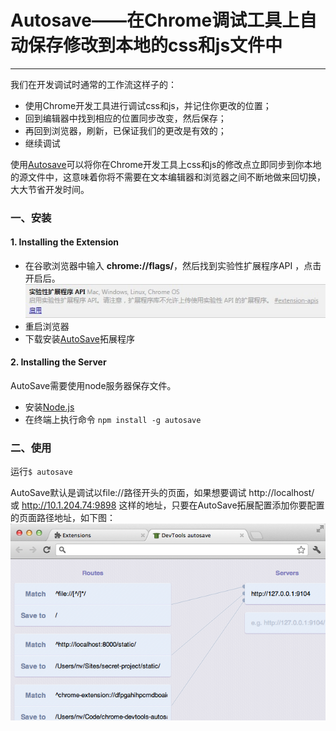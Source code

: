 <link href="http://cdn.bootcss.com/highlight.js/8.0/styles/monokai_sublime.min.css" rel="stylesheet">
<script src="http://cdn.bootcss.com/highlight.js/8.0/highlight.min.js"></script>
<script >hljs.initHighlightingOnLoad();</script> 

<!--
http://addyosmani.com/blog/autosave-changes-chrome-dev-tools/
-->

# Autosave——在Chrome调试工具上自动保存修改到本地的css和js文件中
- - - 

我们在开发调试时通常的工作流这样子的：

 - 使用Chrome开发工具进行调试css和js，并记住你更改的位置；
 - 回到编辑器中找到相应的位置同步改变，然后保存；
 - 再回到浏览器，刷新，已保证我们的更改是有效的；
 - 继续调试


使用[Autosave](https://github.com/NV/chrome-devtools-autosave)可以将你在Chrome开发工具上css和js的修改点立即同步到你本地的源文件中，这意味着你将不需要在文本编辑器和浏览器之间不断地做来回切换，大大节省开发时间。


### 一、安装
#### 1. Installing the Extension
 * 在谷歌浏览器中输入 **chrome://flags/**，然后找到实验性扩展程序API ，点击开启后。
![1](1.jpg)
 * 重启浏览器
 * 下载安装[AutoSave](http://userscripts.ru/js/chrome-devtools-autosave/latest.crx)拓展程序  


#### 2. Installing the Server
AutoSave需要使用node服务器保存文件。

 * 安装[Node.js](https://nodejs.org/)
 * 在终端上执行命令 ```npm install -g autosave```


### 二、使用
运行```$ autosave```


AutoSave默认是调试以file://路径开头的页面，如果想要调试 http://localhost/ 或 http://10.1.204.74:9898 这样的地址，只要在AutoSave拓展配置添加你要配置的页面路径地址，如下图：  
![2](2.png)




